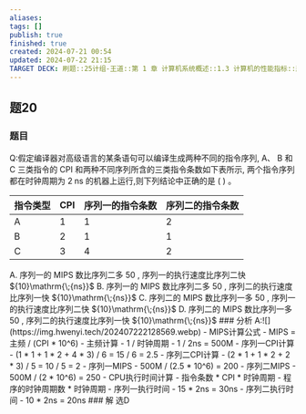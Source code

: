 ```yaml
---
aliases: 
tags: []
publish: true
finished: true
created: 2024-07-21 00:54
updated: 2024-07-22 21:15
TARGET DECK: 刷题::25计组-王道::第 1 章 计算机系统概述::1.3 计算机的性能指标::题20
---
```


## 题20
### 题目
Q:假定编译器对高级语言的某条语句可以编译生成两种不同的指令序列, A、 B 和 C 三类指令的 CPI 和两种不同序列所含的三类指令条数如下表所示, 两个指令序列都在时钟周期为 $2\mathrm{\;{ns}}$ 的机器上运行,则下列结论中正确的是 ( ) 。
<table><thead><tr><th>指令类型</th><th>CPI</th><th>序列一的指令条数</th><th>序列二的指令条数</th></tr></thead><tr><td>A</td><td>1</td><td>1</td><td>2</td></tr><tr><td>B</td><td>2</td><td>1</td><td>1</td></tr><tr><td>C</td><td>3</td><td>4</td><td>2</td></tr></table>
A. 序列一的 MIPS 数比序列二多 50 , 序列一的执行速度比序列二快 ${10}\mathrm{\;{ns}}$
B. 序列一的 MIPS 数比序列二多 50 , 序列二的执行速度比序列一快 ${10}\mathrm{\;{ns}}$
C. 序列二的 MIPS 数比序列一多 50 , 序列一的执行速度比序列二快 ${10}\mathrm{\;{ns}}$
D. 序列二的 MIPS 数比序列一多 50 , 序列二的执行速度比序列一快 ${10}\mathrm{\;{ns}}$
### 分析
A:![](https://img.hwenyi.tech/202407222128569.webp)
- MIPS计算公式
  - MIPS = 主频 / (CPI * 10^6)
- 主频计算
  - 1 / 时钟周期
  - 1 / 2ns = 500M
- 序列一CPI计算
  - (1 * 1 + 1 * 2 + 4 * 3) / 6 = 15 / 6 = 2.5
- 序列二CPI计算
  - (2 * 1 + 1 * 2 + 2 * 3) / 5 = 10 / 5 = 2
- 序列一MIPS
  - 500M / (2.5 * 10^6) = 200
- 序列二MIPS
  - 500M / (2 * 10^6) = 250
- CPU执行时间计算
  - 指令条数 * CPI * 时钟周期
  - 程序的时钟周期数 * 时钟周期
- 序列一执行时间
  - 15 * 2ns = 30ns
- 序列二执行时间
  - 10 * 2ns = 20ns
### 解
选D
